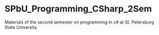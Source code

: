 # SPbU_Programming_CSharp_2Sem
  Materials of the second semester on programming in c# at St. Petersburg State University.
